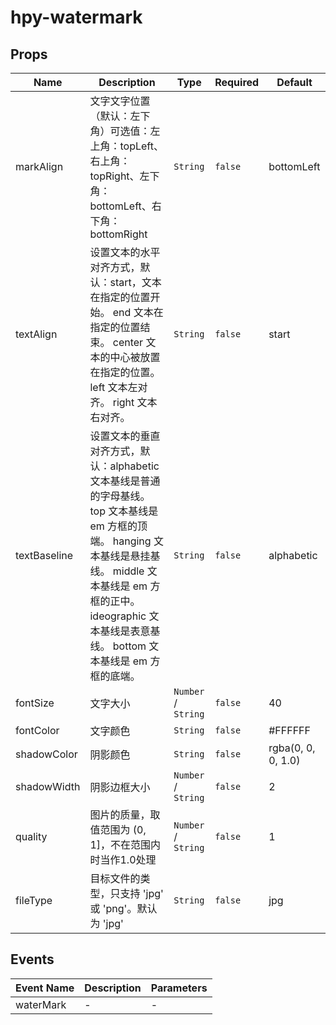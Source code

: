 # hpy-watermark

## Props

<!-- @vuese:hpy-watermark:props:start -->
|Name|Description|Type|Required|Default|
|---|---|---|---|---|
|markAlign|文字文字位置（默认：左下角）可选值：左上角：topLeft、右上角：topRight、左下角：bottomLeft、右下角：bottomRight|`String`|`false`|bottomLeft|
|textAlign|设置文本的水平对齐方式，默认：start，文本在指定的位置开始。 end	文本在指定的位置结束。 center 文本的中心被放置在指定的位置。 left	文本左对齐。 right	文本右对齐。|`String`|`false`|start|
|textBaseline|设置文本的垂直对齐方式，默认：alphabetic文本基线是普通的字母基线。 top	文本基线是 em 方框的顶端。 hanging	文本基线是悬挂基线。 middle	文本基线是 em 方框的正中。 ideographic	文本基线是表意基线。 bottom	文本基线是 em 方框的底端。|`String`|`false`|alphabetic|
|fontSize|文字大小|`Number` /  `String`|`false`|40|
|fontColor|文字颜色|`String`|`false`|#FFFFFF|
|shadowColor|阴影颜色|`String`|`false`|rgba(0, 0, 0, 1.0)|
|shadowWidth|阴影边框大小|`Number` /  `String`|`false`|2|
|quality|图片的质量，取值范围为 (0, 1]，不在范围内时当作1.0处理|`Number` /  `String`|`false`|1|
|fileType|目标文件的类型，只支持 'jpg' 或 'png'。默认为 'jpg'|`String`|`false`|jpg|

<!-- @vuese:hpy-watermark:props:end -->


## Events

<!-- @vuese:hpy-watermark:events:start -->
|Event Name|Description|Parameters|
|---|---|---|
|waterMark|-|-|

<!-- @vuese:hpy-watermark:events:end -->


